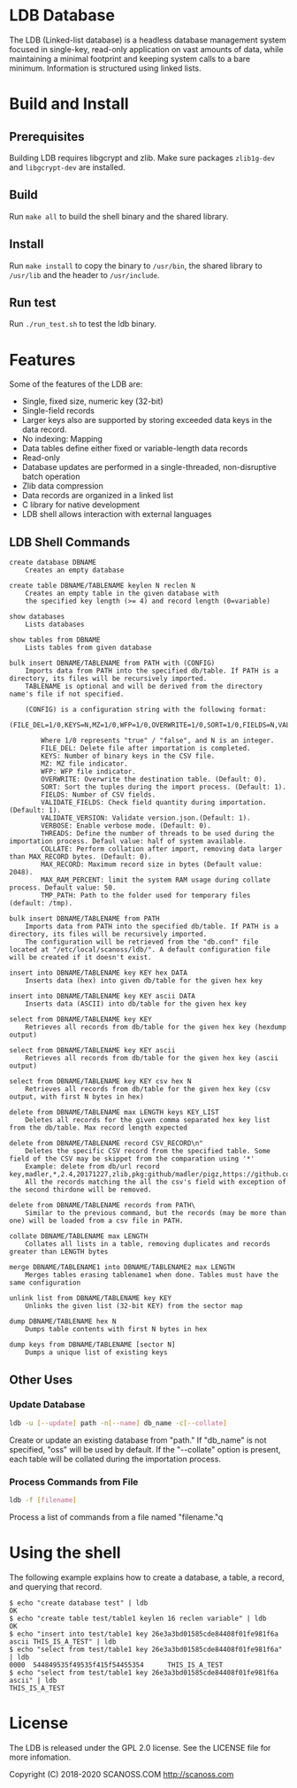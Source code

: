 # LDB Database

The LDB (Linked-list database) is a headless database management system focused in single-key, read-only application on vast amounts of data, while maintaining a minimal footprint and keeping system calls to a bare minimum. Information is structured using linked lists. 

# Build and Install

## Prerequisites
Building LDB requires libgcrypt and zlib. Make sure packages `zlib1g-dev` and `libgcrypt-dev` are installed.

## Build
Run `make all` to build the shell binary and the shared library.

## Install
Run `make install` to copy the binary to `/usr/bin`, the shared library to `/usr/lib` and the header to `/usr/include`.

## Run test
Run `./run_test.sh` to test the ldb binary.

# Features

Some of the features of the LDB are:
 
* Single, fixed size, numeric key (32-bit)
* Single-field records
* Larger keys also are supported by storing exceeded data keys in the data record.
* No indexing: Mapping
* Data tables define either fixed or variable-length data records
* Read-only
* Database updates are performed in a single-threaded, non-disruptive batch operation
* Zlib data compression
* Data records are organized in a linked list
* C library for native development
* LDB shell allows interaction with external languages

## LDB Shell Commands

```
create database DBNAME
    Creates an empty database

create table DBNAME/TABLENAME keylen N reclen N
    Creates an empty table in the given database with
    the specified key length (>= 4) and record length (0=variable)

show databases
    Lists databases

show tables from DBNAME
    Lists tables from given database

bulk insert DBNAME/TABLENAME from PATH with (CONFIG)
    Imports data from PATH into the specified db/table. If PATH is a directory, its files will be recursively imported.
    TABLENAME is optional and will be derived from the directory name's file if not specified.

    (CONFIG) is a configuration string with the following format:
        (FILE_DEL=1/0,KEYS=N,MZ=1/0,WFP=1/0,OVERWRITE=1/0,SORT=1/0,FIELDS=N,VALIDATE_FIELDS=1/0,VALIDATE_VERSION=1/0,VERBOSE=1/0,COLLATE=1/0,MAX_RECORD=N,TMP_PATH=/path/to/tmp)
        
        Where 1/0 represents "true" / "false", and N is an integer.
        FILE_DEL: Delete file after importation is completed.
        KEYS: Number of binary keys in the CSV file.
        MZ: MZ file indicator.
        WFP: WFP file indicator.
        OVERWRITE: Overwrite the destination table. (Default: 0).
        SORT: Sort the tuples during the import process. (Default: 1).
        FIELDS: Number of CSV fields.
        VALIDATE_FIELDS: Check field quantity during importation. (Default: 1).
        VALIDATE_VERSION: Validate version.json.(Default: 1).
        VERBOSE: Enable verbose mode. (Default: 0).
        THREADS: Define the number of threads to be used during the importation process. Defaul value: half of system available.
        COLLATE: Perform collation after import, removing data larger than MAX_RECORD bytes. (Default: 0).
        MAX_RECORD: Maximum record size in bytes (Default value: 2048).
        MAX_RAM_PERCENT: limit the system RAM usage during collate process. Default value: 50.
        TMP_PATH: Path to the folder used for temporary files (default: /tmp).

bulk insert DBNAME/TABLENAME from PATH
    Imports data from PATH into the specified db/table. If PATH is a directory, its files will be recursively imported.
    The configuration will be retrieved from the "db.conf" file located at "/etc/local/scanoss/ldb/". A default configuration file will be created if it doesn't exist.

insert into DBNAME/TABLENAME key KEY hex DATA
    Inserts data (hex) into given db/table for the given hex key

insert into DBNAME/TABLENAME key KEY ascii DATA
    Inserts data (ASCII) into db/table for the given hex key

select from DBNAME/TABLENAME key KEY
    Retrieves all records from db/table for the given hex key (hexdump output)

select from DBNAME/TABLENAME key KEY ascii
    Retrieves all records from db/table for the given hex key (ascii output)

select from DBNAME/TABLENAME key KEY csv hex N
    Retrieves all records from db/table for the given hex key (csv output, with first N bytes in hex)

delete from DBNAME/TABLENAME max LENGTH keys KEY_LIST
    Deletes all records for the given comma separated hex key list from the db/table. Max record length expected

delete from DBNAME/TABLENAME record CSV_RECORD\n"
	Deletes the specific CSV record from the specified table. Some field of the CSV may be skippet from the comparation using '*'
	Example: delete from db/url record key,madler,*,2.4,20171227,zlib,pkg:github/madler/pigz,https://github.com/madler/pigz/archive/v2.4.zip
	All the records matching the all the csv's field with exception of the second thirdone will be removed.

delete from DBNAME/TABLENAME records from PATH\
	Similar to the previous command, but the records (may be more than one) will be loaded from a csv file in PATH.

collate DBNAME/TABLENAME max LENGTH
    Collates all lists in a table, removing duplicates and records greater than LENGTH bytes

merge DBNAME/TABLENAME1 into DBNAME/TABLENAME2 max LENGTH
    Merges tables erasing tablename1 when done. Tables must have the same configuration

unlink list from DBNAME/TABLENAME key KEY
    Unlinks the given list (32-bit KEY) from the sector map

dump DBNAME/TABLENAME hex N
    Dumps table contents with first N bytes in hex

dump keys from DBNAME/TABLENAME [sector N]
    Dumps a unique list of existing keys
```
## Other Uses

### Update Database
```bash
ldb -u [--update] path -n[--name] db_name -c[--collate]
```
Create or update an existing database from "path." If "db_name" is not specified, "oss" will be used by default. If the "--collate" option is present, each table will be collated during the importation process.

### Process Commands from File
```bash
ldb -f [filename]
```
Process a list of commands from a file named "filename."q

# Using the shell

The following example explains how to create a database, a table, a record, and querying that record.

```
$ echo "create database test" | ldb
OK
$ echo "create table test/table1 keylen 16 reclen variable" | ldb
OK
$ echo "insert into test/table1 key 26e3a3bd01585cde84408f01fe981f6a ascii THIS_IS_A_TEST" | ldb
$ echo "select from test/table1 key 26e3a3bd01585cde84408f01fe981f6a" | ldb
0000  544849535f49535f415f54455354      THIS_IS_A_TEST  
$ echo "select from test/table1 key 26e3a3bd01585cde84408f01fe981f6a ascii" | ldb
THIS_IS_A_TEST
```

# License

The LDB is released under the GPL 2.0 license. See the LICENSE file for more infomation.
 
Copyright (C) 2018-2020 SCANOSS.COM
http://scanoss.com













